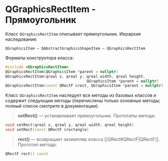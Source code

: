 
# QGraphicsRectItem - Прямоугольник

Класс `QGraphicsRectItem` описывает прямоугольник. Иерархия наследования: 
```
QGraphicsItem — QAbstractGraphicsShapeItem — QGraphicsRectItem
```

Форматы конструктора класса:
```c++
#include <QGraphicsRectItem>
QGraphicsRectItem(QGraphicsItem *parent = nullptr)
QGraphicsRectItem(qreal x, qreal y, qreal width, qreal height,
									QGraphicsItem *parent = nullptr)
QGraphicsRectItem(const QRectF &rect, QGraphicsItem *parent = nullptr)
```

Класс `QGraphicsRectItem` наследует все методы из базовых классов и содержит следующие методы (перечислены только основные методы; полный список смотрите в документации):

> **setRect()** — устанавливает прямоугольник. Прототипы метода:
```c++
void setRect(qreal x, qreal y, qreal width, qreal height)
void setRect(const QRectF &rectangle)
```

> **rect()** — возвращает экземпляр класса [[QRect#QRectF|QRectF]]. Прототип метода:
```c++
QRectF rect() const
```

